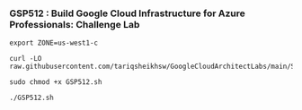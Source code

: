 ### GSP512 : Build Google Cloud Infrastructure for Azure Professionals: Challenge Lab 

```
export ZONE=us-west1-c
```

```
curl -LO raw.githubusercontent.com/tariqsheikhsw/GoogleCloudArchitectLabs/main/Solutions/GSP512.sh

sudo chmod +x GSP512.sh

./GSP512.sh
```
